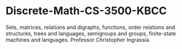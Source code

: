 # Discrete-Math-CS-3500-KBCC
Sets, matrices, relations and digraphs, functions, order relations and structures, trees and languages, semigroups and groups, finite-state machines and languages. Professor Christopher Ingrassia

